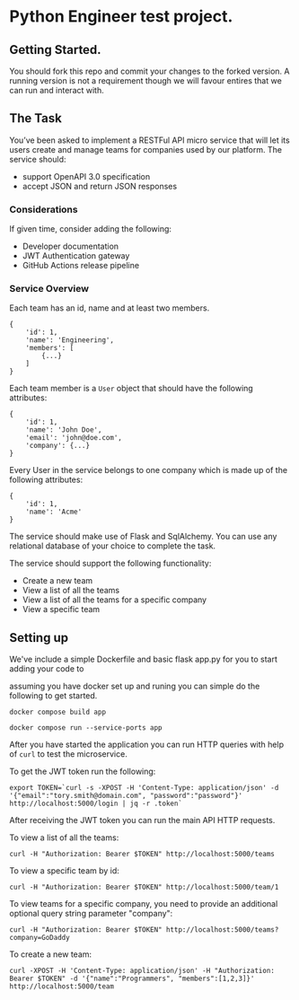 # Python Engineer test project.

## Getting Started.

You should fork this repo and commit your changes to the forked version.  A running version is not a requirement though we will favour entires that we can run and interact with.

## The Task

You’ve been asked to implement a RESTFul API micro service that will let its users create and manage teams for companies used by our platform. The service should:

* support OpenAPI 3.0 specification
* accept JSON and return JSON responses


### Considerations
If given time, consider adding the following:

* Developer documentation
* JWT Authentication gateway
* GitHub Actions release pipeline


### Service Overview

Each team has an id, name and at least two members.
```
{
    'id': 1,
    'name': 'Engineering',
    'members': [
        {...}
    ]
}
```

Each team member is a `User` object that should have the following attributes:
```
{
    'id': 1,
    'name': 'John Doe',
    'email': 'john@doe.com',
    'company': {...}
}
```

Every User in the service belongs to one company which is made up of the following attributes:

```
{
    'id': 1,
    'name': 'Acme'
}
```

The service should make use of Flask and SqlAlchemy.  You can use any relational database of your choice to complete the task.

The service should support the following functionality:
* Create a new team
* View a list of all the teams
* View a list of all the teams for a specific company
* View a specific team


## Setting up

We've include a simple Dockerfile and basic flask app.py for you to start adding your code to

assuming you have docker set up and runing you can simple do the following to get started.

`docker compose build app`

`docker compose run --service-ports app`

After you have started the application you can run HTTP queries with help of `curl` to test the microservice.

To get the JWT token run the following:

```
export TOKEN=`curl -s -XPOST -H 'Content-Type: application/json' -d '{"email":"tory.smith@domain.com", "password":"password"}' http://localhost:5000/login | jq -r .token`
```

After receiving the JWT token you can run the main API HTTP requests.

To view a list of all the teams:

`curl -H "Authorization: Bearer $TOKEN" http://localhost:5000/teams`

To view a specific team by id:

`curl -H "Authorization: Bearer $TOKEN" http://localhost:5000/team/1`

To view teams for a specific company, you need to provide an additional optional query string parameter "company":

`curl -H "Authorization: Bearer $TOKEN" http://localhost:5000/teams?company=GoDaddy`

To create a new team:

`curl -XPOST -H 'Content-Type: application/json' -H "Authorization: Bearer $TOKEN" -d '{"name":"Programmers", "members":[1,2,3]}' http://localhost:5000/team`
